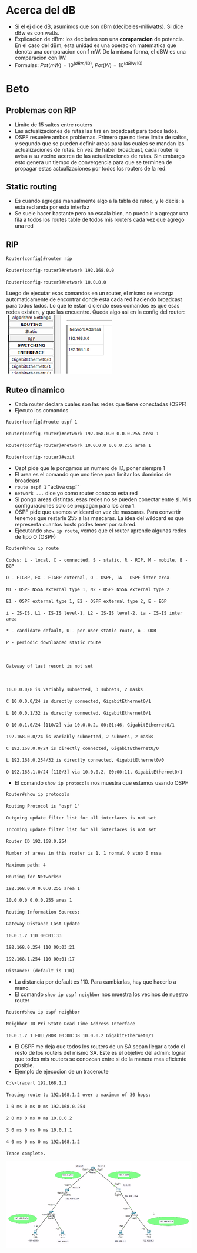 # Acerca del dB
- Si el ej dice dB, asumimos que son dBm (decibeles-miliwatts). Si dice dBw es con watts.
- Explicacion de dBm: los decibeles son una **comparacion** de potencia. En el caso del dBm, esta unidad es una operacion matematica que denota una comparacion con 1 mW. De la misma forma, el dBW es una comparacion con 1W.
- Formulas: $Pot(mW) = 10^{(dBm/10)}$,  $Pot(W) = 10^{(dBW/10)}$

# Beto
## Problemas con RIP
- Limite de 15 saltos entre routers
- Las actualizaciones de rutas las tira en broadcast para todos lados.
- OSPF resuelve ambos problemas. Primero que no tiene limite de saltos, y segundo que se pueden definir areas para las cuales se mandan las actualizaciones de rutas. En vez de haber broadcast, cada router le avisa a su vecino acerca de las actualizaciones de rutas. Sin embargo esto genera un tiempo de convergencia para que se terminen de propagar estas actualizaciones por todos los routers de la red.
## Static routing
- Es cuando agregas manualmente algo a la tabla de ruteo, y le decis: a esta red anda por esta interfaz
- Se suele hacer bastante pero no escala bien, no puedo ir a agregar una fila a todos los routes table de todos mis routers cada vez que agrego una red
## RIP
```
Router(config)#router rip

Router(config-router)#network 192.168.0.0

Router(config-router)#network 10.0.0.0
```
Luego de ejecutar esos comandos en un router, el mismo se encarga automaticamente de encontrar donde esta cada red haciendo broadcast para todos lados. Lo que le estan diciendo esos comandos es que esas redes existen, y que las encuentre.
Queda algo asi en la config del router:
![](Pasted%20image%2020240321193946.png)
## Ruteo dinamico
- Cada router declara cuales son las redes que tiene conectadas (OSPF)
- Ejecuto los comandos
```
Router(config)#route ospf 1

Router(config-router)#network 192.168.0.0 0.0.0.255 area 1

Router(config-router)#network 10.0.0.0 0.0.0.255 area 1

Router(config-router)#exit
```
- Ospf pide que le pongamos un numero de ID, poner siempre 1
- El area es el comando que uno tiene para limitar los dominios de broadcast
- `route ospf 1` "activa ospf"
- `network ...` dice yo como router conozco esta red
- Si pongo areas distintas, esas redes no se pueden conectar entre si. Mis configuraciones solo se propagan para los area 1.
- OSPF pide que usemos wildcard en vez de mascaras. Para convertir tenemos que restarle 255 a las mascaras. La idea del wildcard es que representa cuantos hosts podes tener por subred.
- Ejecutando `show ip route`, vemos que el router aprende algunas redes de tipo O (OSPF)
```
Router#show ip route

Codes: L - local, C - connected, S - static, R - RIP, M - mobile, B - BGP

D - EIGRP, EX - EIGRP external, O - OSPF, IA - OSPF inter area

N1 - OSPF NSSA external type 1, N2 - OSPF NSSA external type 2

E1 - OSPF external type 1, E2 - OSPF external type 2, E - EGP

i - IS-IS, L1 - IS-IS level-1, L2 - IS-IS level-2, ia - IS-IS inter area

* - candidate default, U - per-user static route, o - ODR

P - periodic downloaded static route

  

Gateway of last resort is not set

  

10.0.0.0/8 is variably subnetted, 3 subnets, 2 masks

C 10.0.0.0/24 is directly connected, GigabitEthernet0/1

L 10.0.0.1/32 is directly connected, GigabitEthernet0/1

O 10.0.1.0/24 [110/2] via 10.0.0.2, 00:01:46, GigabitEthernet0/1

192.168.0.0/24 is variably subnetted, 2 subnets, 2 masks

C 192.168.0.0/24 is directly connected, GigabitEthernet0/0

L 192.168.0.254/32 is directly connected, GigabitEthernet0/0

O 192.168.1.0/24 [110/3] via 10.0.0.2, 00:00:11, GigabitEthernet0/1
```
- El comando `show ip protocols` nos muestra que estamos usando OSPF
```
Router#show ip protocols

Routing Protocol is "ospf 1"

Outgoing update filter list for all interfaces is not set

Incoming update filter list for all interfaces is not set

Router ID 192.168.0.254

Number of areas in this router is 1. 1 normal 0 stub 0 nssa

Maximum path: 4

Routing for Networks:

192.168.0.0 0.0.0.255 area 1

10.0.0.0 0.0.0.255 area 1

Routing Information Sources:

Gateway Distance Last Update

10.0.1.2 110 00:01:33

192.168.0.254 110 00:03:21

192.168.1.254 110 00:01:17

Distance: (default is 110)
```
- La distancia por default es 110. Para cambiarlas, hay que hacerlo a mano.
- El comando `show ip ospf neighbor` nos muestra los vecinos de nuestro router
```
Router#show ip ospf neighbor

Neighbor ID Pri State Dead Time Address Interface

10.0.1.2 1 FULL/BDR 00:00:38 10.0.0.2 GigabitEthernet0/1
```
- El OSPF me deja que todos los routers de un SA sepan llegar a todo el resto de los routers del mismo SA. Este es el objetivo del admin: lograr que todos mis routers se conozcan entre si de la manera mas eficiente posible.
- Ejemplo de ejecucion de un traceroute
```
C:\>tracert 192.168.1.2

Tracing route to 192.168.1.2 over a maximum of 30 hops:

1 0 ms 0 ms 0 ms 192.168.0.254

2 0 ms 0 ms 0 ms 10.0.0.2

3 0 ms 0 ms 0 ms 10.0.1.1

4 0 ms 0 ms 0 ms 192.168.1.2

Trace complete.
```
![](Pasted%20image%2020240321202833.png)
